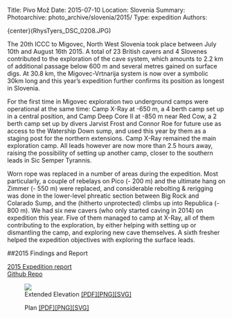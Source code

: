 Title: Pivo Mož
Date: 2015-07-10
Location: Slovenia
Summary:
Photoarchive: photo_archive/slovenia/2015/
Type: expedition
Authors:

{center}(RhysTyers_DSC_0208.JPG)

The 20th ICCC to Migovec, North West Slovenia took place between July 10th and August 16th 2015. A total of 23 British cavers and 4 Slovenes contributed to the exploration of the cave system, which amounts to 2.2 km of additional passage below 600 m and several metres gained on surface digs. At 30.8 km, the Migovec-Vrtnarija system is now over a symbolic 30km long and this year’s expedition further confirms its position as longest in Slovenia.

For the first time in Migovec exploration two underground camps were operational at the same time: Camp X-Ray at -650 m, a 4 berth camp set up in a central position, and Camp Deep Core II at -850 m near Red Cow, a 2 berth camp set up by divers Jarvist Frost and Connor Roe for future use as access to the Watership Down sump, and used this year by them as a staging post for the northern extensions. Camp X-Ray remained the main exploration camp. All leads however are now more than 2.5 hours away, raising the possibility of setting up another camp, closer to the southern leads in Sic Semper Tyrannis.

Worn rope was replaced in a number of areas during the expedition. Most particularly, a couple of rebelays on Pico (- 200 m) and the ultimate hang on Zimmer (- 550 m) were replaced, and considerable rebolting & rerigging was done in the lower-level phreatic section between Big Rock and Colarado Sump, and the (hitherto unprotected) climbs up into Republica (- 800 m). We had six new cavers (who only started caving in 2014) on expedition this year. Five of them managed to camp at X-Ray, all of them contributing to the exploration, by either helping with setting up or dismantling the camp, and exploring new cave themselves. A sixth fresher helped the expedition objectives with exploring the surface leads.

##2015 Findings and Report

<a href="/caving/FILES/expeditions/slovenia/slov2015/PivoMozExpeditionReport.pdf">2015 Expedition report</a><br>
<a href="https://github.com/jarvist/migovecsurveydata">Github Repo</a>

<figure class="article-img-center">
<a href="/caving/FILES/expeditions/slovenia/slov2015/2015-SistemMigovec-ExtendedElevation-ENG.pdf">
<img src="/caving/FILES/expeditions/slovenia/slov2015/2015-SistemMigovec-ExtendedElevation-ENG-small.png" naptha_cursor="text"></a>
<figcaption>
Extended Elevation <a href="/caving/FILES/expeditions/slovenia/slov2015/2015-SistemMigovec-ExtendedElevation-ENG.pdf">[PDF]</a><a href="/caving/FILES/expeditions/slovenia/slov2015/2015-SistemMigovec-ExtendedElevation-ENG.png">[PNG]</a><a href="/caving/FILES/expeditions/slovenia/slov2015/2015-SistemMigovec-ExtendedElevation-ENG.svg">[SVG]</a>
</figcaption>
</figure>

<figure class="article-img-center">
<a href="/caving/FILES/expeditions/slovenia/slov2015/2015-SistemMigovec-Plan-ENG.pdf">
<img src="/caving/FILES/expeditions/slovenia/slov2015/2015-SistemMigovec-Plan-ENG-small.png" title="" style=""></a>
<figcaption>
Plan <a href="/caving/FILES/expeditions/slovenia/slov2015/2015-SistemMigovec-Plan-ENG.pdf">[PDF]</a><a href="/caving/FILES/expeditions/slovenia/slov2015/2015-SistemMigovec-Plan-ENG.png">[PNG]</a><a href="/caving/FILES/expeditions/slovenia/slov2015/2015-SistemMigovec-Plan-ENG.svg">[SVG]</a>
</figcaption>
</figure>
